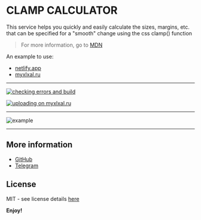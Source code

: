 # CLAMP CALCULATOR

This service helps you quickly and easily calculate the sizes, margins, etc. that can be specified for a "smooth" change using the css clamp() function

> For more information, go to [MDN](https://developer.mozilla.org/en-US/docs/Web/CSS/clamp)

An example to use:
- [netlify.app](https://clamp-function-helper.netlify.app/)
- [myxlxal.ru](https://myxlxal.ru/)

---

[![checking errors and build](https://github.com/OlegKrechkovskiy/clamp-calculator/actions/workflows/github-actions.yml/badge.svg)](https://github.com/OlegKrechkovskiy/clamp-calculator/actions/workflows/github-actions.yml)

[![uploading on myxlxal.ru](https://github.com/OlegKrechkovskiy/clamp-calculator/actions/workflows/uploading-to-host.yml/badge.svg)](https://github.com/OlegKrechkovskiy/clamp-calculator/actions/workflows/uploading-to-host.yml)

---

![example](https://github.com/OlegKrechkovskiy/clamp-calculator/public/preview/clamp.gif)

---
## More information

* [GitHub](https://github.com/OlegKrechkovskiy)
* [Telegram](https://t.me/olegkrech)

## License

MIT - see license details [here][license-url]

**Enjoy!**

[license-url]: https://github.com/OlegKrechkovskiy/clamp-calculator/blob/main/LICENSE.md
